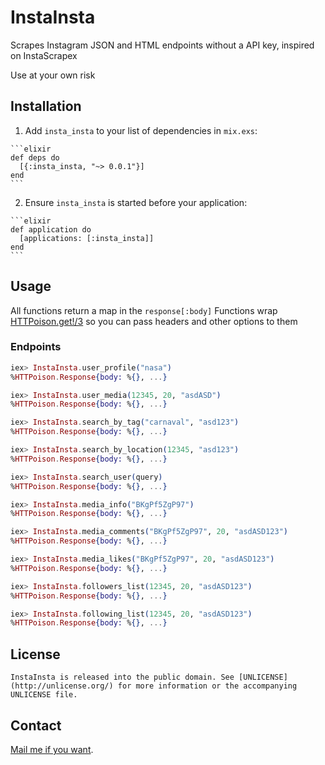 # InstaInsta

Scrapes Instagram JSON and HTML endpoints without a API key, inspired on InstaScrapex

Use at your own risk

## Installation

  1. Add `insta_insta` to your list of dependencies in `mix.exs`:

    ```elixir
    def deps do
      [{:insta_insta, "~> 0.0.1"}]
    end
    ```

  2. Ensure `insta_insta` is started before your application:

    ```elixir
    def application do
      [applications: [:insta_insta]]
    end
    ```

## Usage
  All functions return a map in the `response[:body]`
  Functions wrap [HTTPoison.get!/3](https://hexdocs.pm/httpoison/HTTPoison.html#get/3) so you can pass headers and other options to them

### Endpoints

  ```elixir
  iex> InstaInsta.user_profile("nasa")
  %HTTPoison.Response{body: %{}, ...}
  ````

  ```elixir
  iex> InstaInsta.user_media(12345, 20, "asdASD")
  %HTTPoison.Response{body: %{}, ...}
  ````

  ```elixir
  iex> InstaInsta.search_by_tag("carnaval", "asd123")
  %HTTPoison.Response{body: %{}, ...}
  ````

  ```elixir
  iex> InstaInsta.search_by_location(12345, "asd123")
  %HTTPoison.Response{body: %{}, ...}
  ````

  ```elixir
  iex> InstaInsta.search_user(query)
  %HTTPoison.Response{body: %{}, ...}
  ````

  ```elixir
  iex> InstaInsta.media_info("BKgPf5ZgP97")
  %HTTPoison.Response{body: %{}, ...}
  ````

  ```elixir
  iex> InstaInsta.media_comments("BKgPf5ZgP97", 20, "asdASD123")
  %HTTPoison.Response{body: %{}, ...}
  ````

  ```elixir
  iex> InstaInsta.media_likes("BKgPf5ZgP97", 20, "asdASD123")
  %HTTPoison.Response{body: %{}, ...}
  ````

  ```elixir
  iex> InstaInsta.followers_list(12345, 20, "asdASD123")
  %HTTPoison.Response{body: %{}, ...}
  ````

  ```elixir
  iex> InstaInsta.following_list(12345, 20, "asdASD123")
  %HTTPoison.Response{body: %{}, ...}
  ````


## License
	InstaInsta is released into the public domain. See [UNLICENSE](http://unlicense.org/) for more information or the accompanying UNLICENSE file.

## Contact
  [Mail me if you want](mailto:flavio.killstars@gmail.com).

